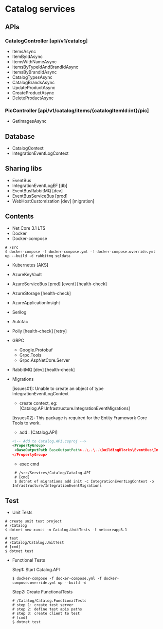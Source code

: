 # Catalog services

## APIs

### CatalogController [api/v1/catalog]
  - ItemsAsync
  - ItemByIdAsync
  - ItemsWithNameAsync
  - ItemsByTypeIdAndBrandIdAsync
  - ItemsByBrandIdAsync
  - CatalogTypesAsync
  - CatalogBrandsAsync
  - UpdateProductAsync
  - CreateProductAsync
  - DeleteProductAsync

### PicController [api/v1/catalog/items/{catalogItemId:int}/pic]

- GetImagesAsync

## Database

- CatalogContext
- IntegrationEventLogContext

## Sharing libs

- EventBus
- IntegrationEventLogEF [db]
- EventBusRabbitMQ   [dev]
- EventBusServiceBus [prod]
- WebHostCustomization [dev] [migration]
## Contents

- Net Core 3.1 LTS
- Docker
- Docker-compose
```
# /src
$ docker-compose -f docker-compose.yml -f docker-compose.override.yml up --build -d rabbitmq sqldata
```
- Kubernetes [AKS]
- AzureKeyVault
- AzureServiceBus [prod] [event] [health-check]
- AzureStorage [health-check]
- AzureApplicationInsight
- Serilog
- Autofac
- Polly [health-check] [retry]
- GRPC
  - Google.Protobuf
  - Grpc.Tools
  - Grpc.AspNetCore.Server
- RabbitMQ [dev] [health-check]
- Migrations
  
  [issues01]: Unable to create an object of type IntegrationEventLogContext
    - create context, eg: [Catalog.API.Infrastructure.IntegrationEventMigrations]
  
  [issues02]: This package is required for the Entity Framework Core Tools to work.
    - add : [Catalog.API]
   ```xml
  <!-- Add to Catalog.API.csproj -->
  <PropertyGroup>
    <BaseOutputPath BaseOutputPath>..\..\..\BuildingBlocks\EventBus\IntegrationEventLogEF\bin\</BaseOutputPath>
  </PropertyGroup>
  ```
  - exec cmd
  ```
   # /src/Services/Catalog/Catalog.API
   # [cmd]
   $ dotnet ef migrations add init -c IntegrationEventLogContext -o Infrastructure/IntegrationEventMigrations
  ```
## Test

- Unit Tests
```
# create unit test project 
# /Catalog
$ dotnet new xunit -n Catalog.UnitTests -f netcoreapp3.1

# test
# /Catalog/Catalog.UnitTest
# [cmd]
$ dotnet test
```

- Functional Tests

  Step1: Start Catalog.API
  ```
  $ docker-compose -f docker-compose.yml -f docker-compose.override.yml up --build -d  
  ```

  Step2: Create FunctionalTests
  ```
  # /Catalog/Catalog.FunctionalTests
  # step 1: create test server
  # step 2: define test apis paths
  # step 3: create client to test
  # [cmd]
  $ dotnet test
  ```
